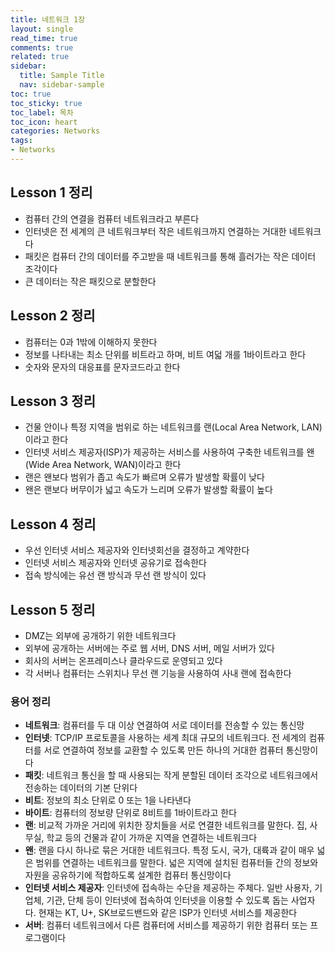 ```yaml
---
title: 네트워크 1장
layout: single
read_time: true
comments: true
related: true
sidebar:
  title: Sample Title
  nav: sidebar-sample
toc: true
toc_sticky: true
toc_label: 목차
toc_icon: heart
categories: Networks
tags:
- Networks
---
```


## Lesson 1 정리
* 컴퓨터 간의 연결을 컴퓨터 네트워크라고 부른다
* 인터넷은 전 세계의 큰 네트워크부터 작은 네트워크까지 연결하는 거대한 네트워크다
* 패킷은 컴퓨터 간의 데이터를 주고받을 때 네트워크를 통해 흘러가는 작은 데이터 조각이다
* 큰 데이터는 작은 패킷으로 분할한다

## Lesson 2 정리
* 컴퓨터는 0과 1밖에 이해하지 못한다
* 정보를 나타내는 최소 단위를 비트라고 하며, 비트 여덟 개를 1바이트라고 한다
* 숫자와 문자의 대응표를 문자코드라고 한다

## Lesson 3 정리
* 건물 안이나 특정 지역을 범위로 하는 네트워크를 랜(Local Area Network, LAN)이라고 한다
* 인터넷 서비스 제공자(ISP)가 제공하는 서비스를 사용하여 구축한 네트워크를 왠(Wide Area Network, WAN)이라고 한다
* 랜은 왠보다 범위가 좁고 속도가 빠르며 오류가 발생할 확률이 낮다
* 왠은 랜보다 버무이가 넓고 속도가 느리며 오류가 발생할 확률이 높다

## Lesson 4 정리
* 우선 인터넷 서비스 제공자와 인터넷회선을 결정하고 계약한다
* 인터넷 서비스 제공자와 인터넷 공유기로 접속한다
* 접속 방식에는 유선 랜 방식과 무선 랜 방식이 있다

## Lesson 5 정리
* DMZ는 외부에 공개하기 위한 네트워크다
* 외부에 공개하는 서버에는 주로 웹 서버, DNS 서버, 메일 서버가 있다
* 회사의 서버는 온프레미스나 클라우드로 운영되고 있다
* 각 서버나 컴퓨터는 스위치나 무선 랜 기능을 사용하여 사내 랜에 접속한다


### 용어 정리
* **네트워크**: 컴퓨터를 두 대 이상 연결하여 서로 데이터를 전송할 수 있는 통신망
* **인터넷**: TCP/IP 프로토콜을 사용하는 세계 최대 규모의 네트워크다. 전 세계의 컴퓨터를 서로 연결하여 정보를 교환할 수 있도록 만든 하나의 거대한 컴퓨터 통신망이다
* **패킷**: 네트워크 통신을 할 때 사용되는 작게 분할된 데이터 조각으로 네트워크에서 전송하는 데이터의 기본 단위다
* **비트**: 정보의 최소 단위로 0 또는 1을 나타낸다
* **바이트**: 컴퓨터의 정보량 단위로 8비트를 1바이트라고 한다
* **랜**: 비교적 가까운 거리에 위치한 장치들을 서로 연결한 네트워크를 말한다. 집, 사무실, 학교 등의 건물과 같이 가까운 지역을 연결하는 네트워크다
* **왠**: 랜을 다시 하나로 묶은 거대한 네트워크다. 특정 도시, 국가, 대륙과 같이 매우 넓은 범위를 연결하는 네트워크를 말한다. 넓은 지역에 설치된 컴퓨터들 간의 정보와 자원을 공유하기에 적합하도록 설계한 컴퓨터 통신망이다
* **인터넷 서비스 제공자**: 인터넷에 접속하는 수단을 제공하는 주체다. 일반 사용자, 기업체, 기관, 단체 등이 인터넷에 접속하여 인터넷을 이용할 수 있도록 돕는 사업자다. 현재는 KT, U+, SK브로드밴드와 같은 ISP가 인터넷 서비스를 제공한다
* **서버**: 컴퓨터 네트워크에서 다른 컴퓨터에 서비스를 제공하기 위한 컴퓨터 또는 프로그램이다